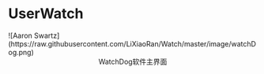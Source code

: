 # UserWatch
<center></center>
![Aaron Swartz](https://raw.githubusercontent.com/LiXiaoRan/Watch/master/image/watchDog.png)
<br>
<center>WatchDog软件主界面</center>
